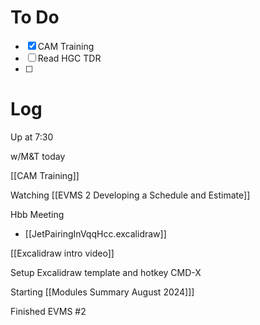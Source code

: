 

# To Do
- [x] CAM Training
- [ ] Read HGC TDR
- [ ] 


# Log

Up at 7:30 

w/M&T today

[[CAM Training]]

Watching [[EVMS 2 Developing a Schedule and Estimate]]

Hbb Meeting
- [[JetPairingInVqqHcc.excalidraw]]

[[Excalidraw intro video]]

Setup Excalidraw template and hotkey CMD-X

Starting [[Modules Summary August 2024]]]

Finished EVMS #2